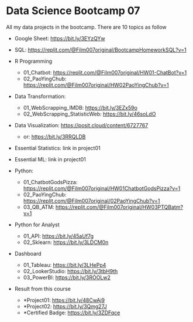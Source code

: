 # Data Science Bootcamp 07
All my data projects in the bootcamp. There are 10 topics as follow

 - Google Sheet: https://bit.ly/3EYzQYw
   
 - SQL: https://replit.com/@Film007original/BootcampHomeworkSQL?v=1
   
 - R Programming
   - 01_Chatbot: https://replit.com/@Film007original/HW01-ChatBot?v=1
   - 02_PaoYingChub: https://replit.com/@Film007original/HW02PaoYingChub?v=1

 - Data Transformation:
   - 01_WebScrapping_IMDB: https://bit.ly/3EZx59o
   - 02_WebScrapping_StatisticWeb: https://bit.ly/46soLdO

 - Data Visualization: https://posit.cloud/content/6727767
   - or: https://bit.ly/3RRQLDB
 
 - Essential Statistics: link in project01 
  
 - Essential ML: link in project01
  
 - Python:
   - 01_ChatbotGodsPizza: https://replit.com/@Film007original/HW01ChatbotGodsPizza?v=1
   - 02_PaoYingChub: https://replit.com/@Film007original/02PaoYingChub?v=1
   - 03_QB_ATM: https://replit.com/@Film007original/HW03PTQBatm?v=1
   
 - Python for Analyst
   - 01_API: https://bit.ly/45aUf7g
   - 02_Sklearn: https://bit.ly/3LDCM0n
   
 - Dashboard
   - 01_Tableau: https://bit.ly/3LHePp4
   - 02_LookerStudio: https://bit.ly/3tbH9th
   - 03_PowerBI: https://bit.ly/3ROOLw2




 - Result from this course
   - *Project01: https://bit.ly/48CwAj9
   - *Project02: https://bit.ly/3Qmg27J
   - *Certified Badge: https://bit.ly/3ZDFqce

